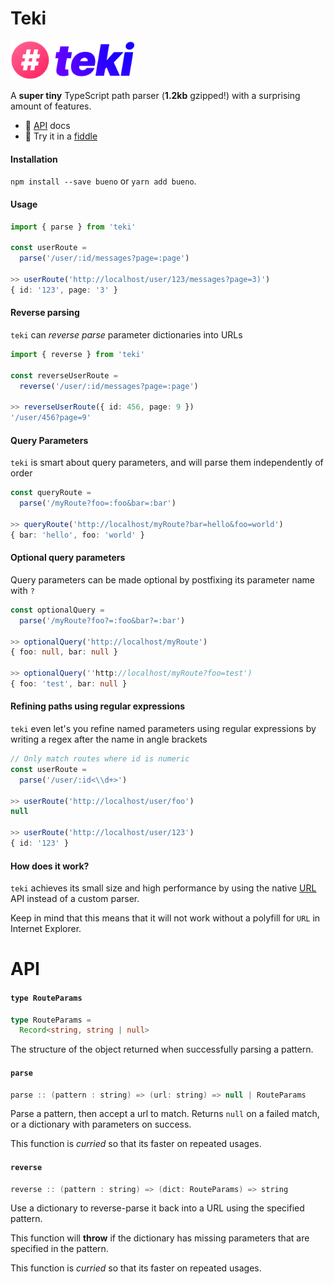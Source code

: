# Teki

<img src="./src/logo.png" width="200px" />

A **super tiny** TypeScript path parser (**1.2kb** gzipped!) with a
surprising amount of features.

* 📔 [API](#api) docs
* 🚀 Try it in a [fiddle](https://jsfiddle.net/s06mfqr5/)

#### Installation

`npm install --save bueno` or `yarn add bueno`.

#### Usage

```typescript
import { parse } from 'teki'

const userRoute =
  parse('/user/:id/messages?page=:page')

>> userRoute('http://localhost/user/123/messages?page=3)')
{ id: '123', page: '3' }
```

#### Reverse parsing

`teki` can *reverse parse* parameter dictionaries into URLs

```typescript
import { reverse } from 'teki'

const reverseUserRoute =
  reverse('/user/:id/messages?page=:page')

>> reverseUserRoute({ id: 456, page: 9 })
'/user/456?page=9'
```

#### Query Parameters

`teki` is smart about query parameters, and will parse them
independently of order

```typescript
const queryRoute =
  parse('/myRoute?foo=:foo&bar=:bar')

>> queryRoute('http://localhost/myRoute?bar=hello&foo=world')
{ bar: 'hello', foo: 'world' }
```

#### Optional query parameters

Query parameters can be made optional by postfixing its parameter name
with `?`

```typescript
const optionalQuery =
  parse('/myRoute?foo?=:foo&bar?=:bar')

>> optionalQuery('http://localhost/myRoute')
{ foo: null, bar: null }

>> optionalQuery(''http://localhost/myRoute?foo=test')
{ foo: 'test', bar: null }
```

#### Refining paths using regular expressions

`teki` even let's you refine named parameters using regular
expressions by writing a regex after the name in angle brackets

```typescript
// Only match routes where id is numeric
const userRoute =
  parse('/user/:id<\\d+>')
  
>> userRoute('http://localhost/user/foo')
null

>> userRoute('http://localhost/user/123')
{ id: '123' }
```

#### How does it work?

`teki` achieves its small size and high performance by using
the native [URL](https://developer.mozilla.org/en-US/docs/Web/API/URL)
API instead of a custom parser.

Keep in mind that this means that it will not work without a polyfill
for `URL` in Internet Explorer.

# API

#### `type RouteParams`

```typescript
type RouteParams = 
  Record<string, string | null>
```

The structure of the object returned when successfully parsing a pattern.

#### `parse`

```java
parse :: (pattern : string) => (url: string) => null | RouteParams
```

Parse a pattern, then accept a url to match. Returns `null` on a
failed match, or a dictionary with parameters on success.

This function is *curried* so that its faster on repeated usages.

#### `reverse`

```java
reverse :: (pattern : string) => (dict: RouteParams) => string
```

Use a dictionary to reverse-parse it back into a URL using the
specified pattern.

This function will **throw** if the dictionary has missing parameters
that are specified in the pattern.

This function is *curried* so that its faster on repeated usages.

